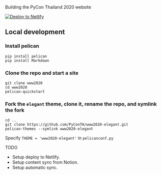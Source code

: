 Building the PyCon Thailand 2020 website

<!-- Markdown snippet -->
[![Deploy to Netlify](https://www.netlify.com/img/deploy/button.svg)](https://app.netlify.com/start/deploy?repository=https://github.com/pyconth/www2020)

## Local development

### Install pelican

```
pip install pelican
pip install Markdown
```

### Clone the repo and start a site

```
git clone www2020
cd www2020
pelican-quickstart
```

### Fork the `elegant` theme, clone it, rename the repo, and symlink the fork

```
cd ..
git clone https://github.com/PyConTH/www2020-elegant.git
pelican-themes --symlink www2020-elegant
```

Specify `THEME = 'www2020-elegant'` in `pelicanconf.py`

TODO

- Setup deploy to Netlify.
- Setup content sync from Notion.
- Setup automatic sync.

